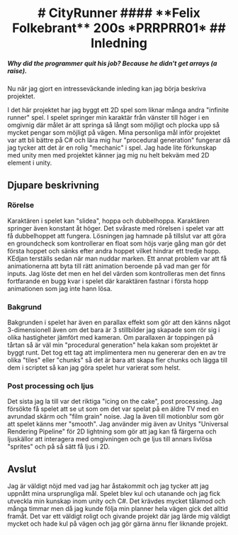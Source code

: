 <h1 align="center">
# CityRunner
#### **Felix Folkebrant** 200s *PRRPRR01*
## Inledning
</h1>

##### *Why did the programmer quit his job? Because he didn't get arrays (a raise).* 
Nu när jag gjort en intresseväckande inleding kan jag börja beskriva projektet.

I det här projektet har jag byggt ett 2D spel som liknar många andra "infinite runner" spel. I spelet springer min karaktär från vänster till höger i en omgivnig där målet är att springa så långt som möjligt och plocka upp så mycket pengar som möjligt på vägen. Mina personliga mål inför projektet var att bli bättre på C# och lära mig hur "procedural generation" fungerar då jag tycker att det är en rolig "mechanic" i spel. Jag hade lite förkunskap med unity men med projektet känner jag mig nu helt bekväm med 2D element i unity. 

## Djupare beskrivning

### Rörelse
Karaktären i spelet kan "slidea", hoppa och dubbelhoppa. Karaktären springer även konstant åt höger. Det svåraste med rörelsen i spelet var att få dubbelhoppet att fungera. Lösningen jag hamnade på tillslut var att göra en groundcheck som kontrollerar en float som höjs varje gång man gör det första hoppet och sänks efter andra hoppet vilket hindrar ett tredje hopp. KEdjan terställs sedan när man nuddar marken. Ett annat problem var att få animationerna att byta till rätt animation beroende på vad man ger för inputs. Jag löste det men en hel del värden som kontrolleras men det finns fortfarande en bugg kvar i spelet där karaktären fastnar i första hopp animationen som jag inte hann lösa.
### Bakgrund
Bakgrunden i spelet har även en parallax effekt som gör att den känns något 3-dimensionell även om det bara är 3 stillbilder jag skapade som rör sig i olika hastigheter jämfört med kameran. Om parallaxen är toppingen på tårtan så är väl min "procedural generation" hela kakan som projektet är byggt runt. Det tog ett tag att implimentera men nu genererar den en av tre olika "tiles" eller "chunks" så det är bara att skapa fler chunks och lägga till dem i scriptet så kan jag göra spelet hur varierat som helst. 


### Post processing och ljus
Det sista jag la till var det riktiga "icing on the cake", post processing. Jag försökte få spelet att se ut som om det var spelat på en äldre TV med en avrundad skärm och "film grain" noise. Jag la även till motionblur som gör att spelet känns mer "smooth". Jag använder mig även av Unitys "Universal Rendering Pipeline" för 2D lightning som gör att jag kan få färgerna och ljuskällor att interagera med omgivningen och ge ljus till annars livlösa "sprites" och på så sätt få ljus i 2D. 

## Avslut

Jag är väldigt nöjd med vad jag har åstakommit och jag tycker att jag uppnått mina ursprungliga mål. Spelet blev kul och utanande och jag fick utveckla min kunskap inom unity och C#. Det krävdes mycket tålamod och många timmar men då jag kunde följa min planner hela vägen gick det alltid framåt. Det var ett väldigt roligt och givande projekt där jag lärde mig väldigt mycket och hade kul på vägen och jag gör gärna ännu fler liknande projekt. 
